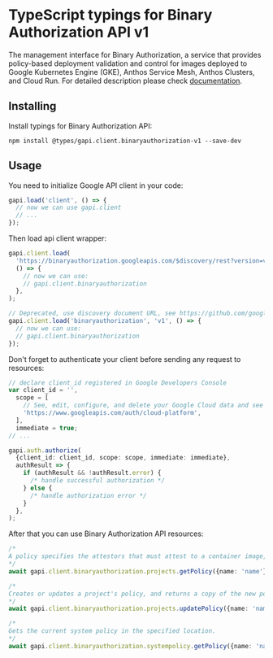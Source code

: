 # TypeScript typings for Binary Authorization API v1

The management interface for Binary Authorization, a service that provides policy-based deployment validation and control for images deployed to Google Kubernetes Engine (GKE), Anthos Service Mesh, Anthos Clusters, and Cloud Run.
For detailed description please check [documentation](https://cloud.google.com/binary-authorization/).

## Installing

Install typings for Binary Authorization API:

```
npm install @types/gapi.client.binaryauthorization-v1 --save-dev
```

## Usage

You need to initialize Google API client in your code:

```typescript
gapi.load('client', () => {
  // now we can use gapi.client
  // ...
});
```

Then load api client wrapper:

```typescript
gapi.client.load(
  'https://binaryauthorization.googleapis.com/$discovery/rest?version=v1',
  () => {
    // now we can use:
    // gapi.client.binaryauthorization
  },
);
```

```typescript
// Deprecated, use discovery document URL, see https://github.com/google/google-api-javascript-client/blob/master/docs/reference.md#----gapiclientloadname----version----callback--
gapi.client.load('binaryauthorization', 'v1', () => {
  // now we can use:
  // gapi.client.binaryauthorization
});
```

Don't forget to authenticate your client before sending any request to resources:

```typescript
// declare client_id registered in Google Developers Console
var client_id = '',
  scope = [
    // See, edit, configure, and delete your Google Cloud data and see the email address for your Google Account.
    'https://www.googleapis.com/auth/cloud-platform',
  ],
  immediate = true;
// ...

gapi.auth.authorize(
  {client_id: client_id, scope: scope, immediate: immediate},
  authResult => {
    if (authResult && !authResult.error) {
      /* handle successful authorization */
    } else {
      /* handle authorization error */
    }
  },
);
```

After that you can use Binary Authorization API resources: <!-- TODO: make this work for multiple namespaces -->

```typescript
/*
A policy specifies the attestors that must attest to a container image, before the project is allowed to deploy that image. There is at most one policy per project. All image admission requests are permitted if a project has no policy. Gets the policy for this project. Returns a default policy if the project does not have one.
*/
await gapi.client.binaryauthorization.projects.getPolicy({name: 'name'});

/*
Creates or updates a project's policy, and returns a copy of the new policy. A policy is always updated as a whole, to avoid race conditions with concurrent policy enforcement (or management!) requests. Returns `NOT_FOUND` if the project does not exist, `INVALID_ARGUMENT` if the request is malformed.
*/
await gapi.client.binaryauthorization.projects.updatePolicy({name: 'name'});

/*
Gets the current system policy in the specified location.
*/
await gapi.client.binaryauthorization.systempolicy.getPolicy({name: 'name'});
```
